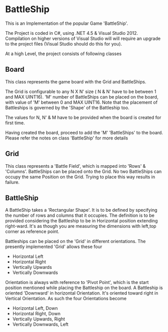 # BattleShip

This is an Implementation of the popular Game 'BattleShip'.

The Project is coded in C#, using .NET 4.5 & Visual Studio 2012. Compilation on higher versions of Visual Studio will 
will require an upgrade to the project files (Visual Studio should do this for you).

At a high Level, the project consists of following classes

## Board

This class represents the game board with the Grid and BattleShips. 

The Grid is configurable to any N X N' size ( N & N' have to be between 1 and MAX UINT16). 'M' number of BattleShips can be placed on the board, with value of 'M' between 0 and MAX UINT16. Note that the placement of Battleships is governed by the 'Shape' of the Battleship too. 

The values for N, N' & M have to be provided when the board is created for first time.

Having created the board, proceed to add the 'M' 'BattleShips' to the board. Please refer the notes on class 'BattleShip' for
more details

## Grid

This class represents a 'Battle Field', which is mapped into 'Rows' & 'Columns'. BattleShips can be placed onto the Grid. No two 
BattleShips can occupy the same Position on the Grid. Trying to place this way results in failure.

## BattleShip

A BattleShip takes a 'Rectangular Shape'. It is to be defined by specifying the number of rows and columns that it occupies. The definition is to be provided considering the Battleship to be in Horizontal position extending right-ward. It's as though you are measuring the dimensions with left,top corner as reference point. 

Battleships can be placed on the 'Grid' in different orientations. The presently implemented 'Grid' allows these four

- Horizontal Left 
- Horizontal Right
- Vertically Upwards
- Vertically Downwards

Orientation is always with reference to 'Pivot Point', which is the start position mentioned while placing the Battleship on the board. A Battleship is oriented 'Downward' in horizontal Orientation. It's oriented toward right in Vertical Orientation. As such the four Orientations become

- Horizontal Left, Down
- Horizontal Right, Down
- Vertically Upwards, Right
- Vertically Downwards, Left





